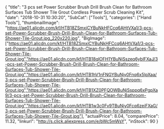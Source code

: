 {
	"title": "3 pcs set Power Scrubber Brush Drill Brush Clean for Bathroom Surfaces Tub Shower Tile Grout Cordless Power Scrub Cleaning Kit",
	"date": "2018-10-31 10:30:20",
	"SubCat": ["Tools"],
	"categories": ["Hand Tools"],
	"thumbnailImage": "https://ae01.alicdn.com/kf/HTB18ZSmxiCYBuNkHFCcq6AHtVXa1/3-pcs-set-Power-Scrubber-Brush-Drill-Brush-Clean-for-Bathroom-Surfaces-Tub-Shower-Tile-Grout.jpg_220x220.jpg",
	"BigImage": ["https://ae01.alicdn.com/kf/HTB18ZSmxiCYBuNkHFCcq6AHtVXa1/3-pcs-set-Power-Scrubber-Brush-Drill-Brush-Clean-for-Bathroom-Surfaces-Tub-Shower-Tile-Grout.jpg","https://ae01.alicdn.com/kf/HTB18qlOFH1YBuNjSszeq6yblFXaJ/3-pcs-set-Power-Scrubber-Brush-Drill-Brush-Clean-for-Bathroom-Surfaces-Tub-Shower-Tile-Grout.jpg","https://ae01.alicdn.com/kf/HTB1hV1nFNGYBuNjy0Fnq6x5lpXaa/3-pcs-set-Power-Scrubber-Brush-Drill-Brush-Clean-for-Bathroom-Surfaces-Tub-Shower-Tile-Grout.jpg","https://ae01.alicdn.com/kf/HTB1XZ0PFQOWBuNjSsppq6xPgpXa9/3-pcs-set-Power-Scrubber-Brush-Drill-Brush-Clean-for-Bathroom-Surfaces-Tub-Shower-Tile-Grout.jpg","https://ae01.alicdn.com/kf/HTB1w3c0Fv9TBuNjy0Fcq6zeiFXaG/3-pcs-set-Power-Scrubber-Brush-Drill-Brush-Clean-for-Bathroom-Surfaces-Tub-Shower-Tile-Grout.jpg"],
	"actualPrice": 8.04,
	"comparePrice": 11.32,
	"linkurl": "http://s.click.aliexpress.com/e/bWc5mWsY",
	"inStock": 90
}
